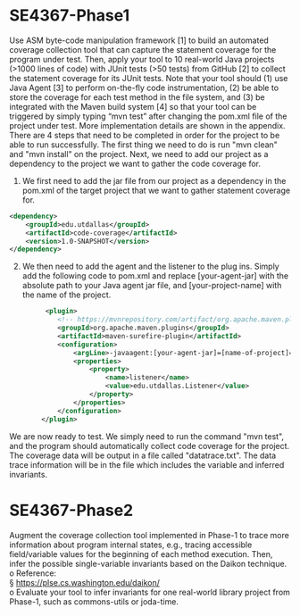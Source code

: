 # SE4367-Phase1
 Use ASM byte-code manipulation framework [1] to build an automated coverage collection tool that can capture the statement coverage for the program under test. Then, apply your tool to 10 real-world Java projects (>1000 lines of code) with JUnit tests (>50 tests) from GitHub [2] to collect the statement coverage for its JUnit tests. Note that your tool should (1) use Java Agent [3] to perform on-the-fly code instrumentation, (2) be able to store the coverage for each test method in the file system, and (3) be integrated with the Maven build system [4] so that your tool can be triggered by simply typing “mvn test” after changing the pom.xml file of the project under test. More implementation details are shown in the appendix. 
There are 4 steps that need to be completed in order for the project to be able to run successfully. 
The first thing we need to do is run "mvn clean" and "mvn install" on the project.
Next, we need to add our project as a dependency to the project we want to gather the code coverage for. 
1. We first need to add the jar file from our project as a dependency in the pom.xml of the target project that we want to gather statement coverage for. 
```xml
<dependency>
    <groupId>edu.utdallas</groupId>
    <artifactId>code-coverage</artifactId>
    <version>1.0-SNAPSHOT</version>
</dependency>
```

2. We then need to add the agent and the listener to the plug ins.  Simply add the following code to pom.xml and replace [your-agent-jar] with the absolute path to your Java agent jar file, and [your-project-name] with the name of the project.  

```xml
         <plugin>
            <!-- https://mvnrepository.com/artifact/org.apache.maven.plugins/maven-surefire-plugin -->
            <groupId>org.apache.maven.plugins</groupId>
            <artifactId>maven-surefire-plugin</artifactId>
            <configuration>
                <argLine>-javaagent:[your-agent-jar]=[name-of-project]=[your-project-name]</argLine>
                <properties>
                    <property>
                        <name>listener</name>
                        <value>edu.utdallas.Listener</value>
                    </property>
                </properties>
            </configuration>
        </plugin>
```



We are now ready to test.  We simply need to run the command "mvn test", and the program should automatically collect code coverage for the project.  The coverage data will be output in a file called "datatrace.txt".  The data trace information will be in the file which includes the variable and inferred invariants.  

# SE4367-Phase2
Augment the coverage collection tool implemented in Phase-1 to trace more information about program internal states, e.g., tracing accessible field/variable values for the beginning of each method execution. Then, infer the possible single-variable invariants based on the Daikon technique.</br>
o Reference:</br>
§ https://plse.cs.washington.edu/daikon/</br>
o Evaluate your tool to infer invariants for one real-world library project from Phase-1, such as commons-utils or joda-time.
